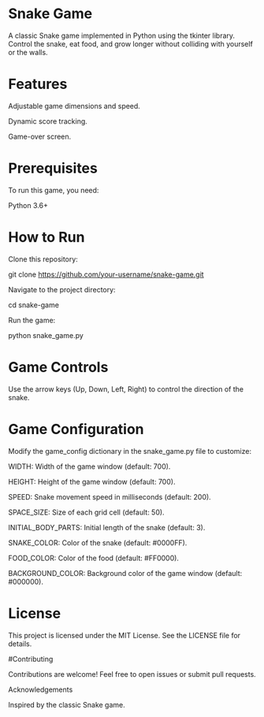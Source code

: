 # Snake Game

A classic Snake game implemented in Python using the tkinter library. Control the snake, eat food, and grow longer without colliding with yourself or the walls.

# Features

Adjustable game dimensions and speed.

Dynamic score tracking.

Game-over screen.

# Prerequisites

To run this game, you need:

Python 3.6+

# How to Run

Clone this repository:


git clone https://github.com/your-username/snake-game.git

Navigate to the project directory:

cd snake-game

Run the game:

python snake_game.py

# Game Controls

Use the arrow keys (Up, Down, Left, Right) to control the direction of the snake.

# Game Configuration

Modify the game_config dictionary in the snake_game.py file to customize:

WIDTH: Width of the game window (default: 700).

HEIGHT: Height of the game window (default: 700).

SPEED: Snake movement speed in milliseconds (default: 200).

SPACE_SIZE: Size of each grid cell (default: 50).

INITIAL_BODY_PARTS: Initial length of the snake (default: 3).

SNAKE_COLOR: Color of the snake (default: #0000FF).

FOOD_COLOR: Color of the food (default: #FF0000).

BACKGROUND_COLOR: Background color of the game window (default: #000000).


# License

This project is licensed under the MIT License. See the LICENSE file for details.

#Contributing

Contributions are welcome! Feel free to open issues or submit pull requests.

Acknowledgements

Inspired by the classic Snake game.

